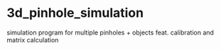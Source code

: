# 3d_pinhole_simulation
 simulation program for multiple pinholes + objects feat. calibration and matrix calculation
